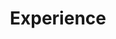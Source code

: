 ---
title : "Experience"
experience:
  enable : true
  title : "Industry"
  experience_list:
    - name: "Meta"
      company: "Research Scientist Intern | PyTorch Team"
      duration: "2024, 2025"
      content: "Build domain-specific language Helion for authoring machine learning kernels. <br> 
      Work with Helion compiler and designed in-kernel communication APIs for Helion. <br>
      Build flexible and efficient attention programming model: FlexAttention. <br>
      Work with TorchInductor and conduct performance analysis and optimizations on attention kernels."
    - name: "NVIDIA"
      company: "Deep Learning Compute Architect Intern | GPU Architecture"
      duration: "2022 May - 2022 Aug"
      content: "Model and analyze new memory features on next-gen GPUs such as distributed shared memory and TMA. <br>
      Specialize in: GPU architecture, memory hierarchy & multi-device communication "


edu:
  enable : true
  title : "Education"
  experience_list:
    - name : "University of Michigan"
      company: "Ph.D in Computer Science and Engineering | Computer Architecture & Systems"
      duration: "2022 Sept - exp. 2027"
    - name : "University of Michigen"
      company : "B.S.E. in Computer Engineering"
      duration : "2022 Apr"
      content : "*Summa Cum Laude*"
      # # content : "<b>Course work:</b> EECS470 Computer Architecture (A), EECS482 Operating Systems (A), Parallele CUDA Programming (A)"
    - name : "Shanghai Jiaotong Univeristy"
      company : "B.S.E. in Electrical & Computer Engineering"
      duration : "2022 Aug "
      # content : "GPA: 3.82/4.00"
      # content : "<b>Course work:</b> VE401 Probability Methods in Eng. (A+), VV186/VV285/VV286 Honors Mathematics II/III/IV (A-, A, A)"
---